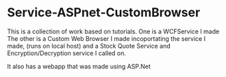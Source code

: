 # Service-ASPnet-CustomBrowser

This is a collection of work based on tutorials.
One is a WCFService I made
The other is a Custom Web Browser I made incoportating the service I made,
(runs on local host) and a Stock Quote Service and Encryption/Decryption service I called on.

It also has a webapp that was made using ASP.Net